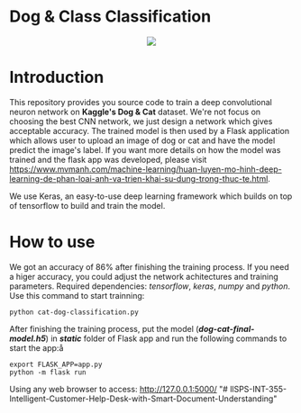 
# Dog & Class Classification



<p align="center">

<img src='flask-app/sample.png'>

</p>


# Introduction

This repository provides you source code to train a deep convolutional neuron network on **Kaggle's Dog & Cat** dataset. We're not focus on choosing the best CNN network, we just design a network which gives acceptable accuracy. The trained model is then used by a Flask application which allows user to upload an image of dog or cat and have the model predict the image's label. If you want more details on how the model was trained and the flask app was developed, please visit https://www.mvmanh.com/machine-learning/huan-luyen-mo-hinh-deep-learning-de-phan-loai-anh-va-trien-khai-su-dung-trong-thuc-te.html.

We use Keras, an easy-to-use deep learning framework which builds on top of tensorflow to build and train the model.


# How to use


We got an accuracy of 86% after finishing the training process. If you need a higer accuracy, you could adjust the network achitectures and training parameters. Required dependencies: *tensorflow*, *keras*, *numpy* and *python*. Use this command to start trainning:

    python cat-dog-classification.py


After finishing the training process, put the model (*****_dog-cat-final-model.h5_*****) in *****_static_***** folder of Flask app and run the following commands to start the app:å

    export FLASK_APP=app.py
    python -m flask run


Using any web browser to access:  http://127.0.0.1:5000/
"# llSPS-INT-355-Intelligent-Customer-Help-Desk-with-Smart-Document-Understanding" 
